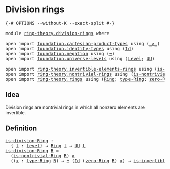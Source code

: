 # Division rings

<pre class="Agda"><a id="27" class="Symbol">{-#</a> <a id="31" class="Keyword">OPTIONS</a> <a id="39" class="Pragma">--without-K</a> <a id="51" class="Pragma">--exact-split</a> <a id="65" class="Symbol">#-}</a>

<a id="70" class="Keyword">module</a> <a id="77" href="ring-theory.division-rings.html" class="Module">ring-theory.division-rings</a> <a id="104" class="Keyword">where</a>

<a id="111" class="Keyword">open</a> <a id="116" class="Keyword">import</a> <a id="123" href="foundation.cartesian-product-types.html" class="Module">foundation.cartesian-product-types</a> <a id="158" class="Keyword">using</a> <a id="164" class="Symbol">(</a><a id="165" href="foundation-core.cartesian-product-types.html#577" class="Function Operator">_×_</a><a id="168" class="Symbol">)</a>
<a id="170" class="Keyword">open</a> <a id="175" class="Keyword">import</a> <a id="182" href="foundation.identity-types.html" class="Module">foundation.identity-types</a> <a id="208" class="Keyword">using</a> <a id="214" class="Symbol">(</a><a id="215" href="foundation-core.identity-types.html#641" class="Datatype">Id</a><a id="217" class="Symbol">)</a>
<a id="219" class="Keyword">open</a> <a id="224" class="Keyword">import</a> <a id="231" href="foundation.negation.html" class="Module">foundation.negation</a> <a id="251" class="Keyword">using</a> <a id="257" class="Symbol">(</a><a id="258" href="foundation-core.negation.html#452" class="Function">¬</a><a id="259" class="Symbol">)</a>
<a id="261" class="Keyword">open</a> <a id="266" class="Keyword">import</a> <a id="273" href="foundation.universe-levels.html" class="Module">foundation.universe-levels</a> <a id="300" class="Keyword">using</a> <a id="306" class="Symbol">(</a><a id="307" href="Agda.Primitive.html#597" class="Postulate">Level</a><a id="312" class="Symbol">;</a> <a id="314" href="foundation-core.universe-levels.html#222" class="Primitive">UU</a><a id="316" class="Symbol">)</a>

<a id="319" class="Keyword">open</a> <a id="324" class="Keyword">import</a> <a id="331" href="ring-theory.invertible-elements-rings.html" class="Module">ring-theory.invertible-elements-rings</a> <a id="369" class="Keyword">using</a> <a id="375" class="Symbol">(</a><a id="376" href="ring-theory.invertible-elements-rings.html#1136" class="Function">is-invertible-Ring</a><a id="394" class="Symbol">)</a>
<a id="396" class="Keyword">open</a> <a id="401" class="Keyword">import</a> <a id="408" href="ring-theory.nontrivial-rings.html" class="Module">ring-theory.nontrivial-rings</a> <a id="437" class="Keyword">using</a> <a id="443" class="Symbol">(</a><a id="444" href="ring-theory.nontrivial-rings.html#412" class="Function">is-nontrivial-Ring</a><a id="462" class="Symbol">)</a>
<a id="464" class="Keyword">open</a> <a id="469" class="Keyword">import</a> <a id="476" href="ring-theory.rings.html" class="Module">ring-theory.rings</a> <a id="494" class="Keyword">using</a> <a id="500" class="Symbol">(</a><a id="501" href="ring-theory.rings.html#1734" class="Function">Ring</a><a id="505" class="Symbol">;</a> <a id="507" href="ring-theory.rings.html#2030" class="Function">type-Ring</a><a id="516" class="Symbol">;</a> <a id="518" href="ring-theory.rings.html#3110" class="Function">zero-Ring</a><a id="527" class="Symbol">)</a>
</pre>
## Idea

Division rings are nontrivial rings in which all nonzero elements are invertible.

## Definition

<pre class="Agda"><a id="is-division-Ring"></a><a id="649" href="ring-theory.division-rings.html#649" class="Function">is-division-Ring</a> <a id="666" class="Symbol">:</a>
  <a id="670" class="Symbol">{</a> <a id="672" href="ring-theory.division-rings.html#672" class="Bound">l</a> <a id="674" class="Symbol">:</a> <a id="676" href="Agda.Primitive.html#597" class="Postulate">Level</a><a id="681" class="Symbol">}</a> <a id="683" class="Symbol">→</a> <a id="685" href="ring-theory.rings.html#1734" class="Function">Ring</a> <a id="690" href="ring-theory.division-rings.html#672" class="Bound">l</a> <a id="692" class="Symbol">→</a> <a id="694" href="foundation-core.universe-levels.html#222" class="Primitive">UU</a> <a id="697" href="ring-theory.division-rings.html#672" class="Bound">l</a>
<a id="699" href="ring-theory.division-rings.html#649" class="Function">is-division-Ring</a> <a id="716" href="ring-theory.division-rings.html#716" class="Bound">R</a> <a id="718" class="Symbol">=</a>
  <a id="722" class="Symbol">(</a><a id="723" href="ring-theory.nontrivial-rings.html#412" class="Function">is-nontrivial-Ring</a> <a id="742" href="ring-theory.division-rings.html#716" class="Bound">R</a><a id="743" class="Symbol">)</a> <a id="745" href="foundation-core.cartesian-product-types.html#577" class="Function Operator">×</a>
  <a id="749" class="Symbol">((</a><a id="751" href="ring-theory.division-rings.html#751" class="Bound">x</a> <a id="753" class="Symbol">:</a> <a id="755" href="ring-theory.rings.html#2030" class="Function">type-Ring</a> <a id="765" href="ring-theory.division-rings.html#716" class="Bound">R</a><a id="766" class="Symbol">)</a> <a id="768" class="Symbol">→</a> <a id="770" href="foundation-core.negation.html#452" class="Function">¬</a> <a id="772" class="Symbol">(</a><a id="773" href="foundation-core.identity-types.html#641" class="Datatype">Id</a> <a id="776" class="Symbol">(</a><a id="777" href="ring-theory.rings.html#3110" class="Function">zero-Ring</a> <a id="787" href="ring-theory.division-rings.html#716" class="Bound">R</a><a id="788" class="Symbol">)</a> <a id="790" href="ring-theory.division-rings.html#751" class="Bound">x</a><a id="791" class="Symbol">)</a> <a id="793" class="Symbol">→</a> <a id="795" href="ring-theory.invertible-elements-rings.html#1136" class="Function">is-invertible-Ring</a> <a id="814" href="ring-theory.division-rings.html#716" class="Bound">R</a> <a id="816" href="ring-theory.division-rings.html#751" class="Bound">x</a><a id="817" class="Symbol">)</a>
</pre>